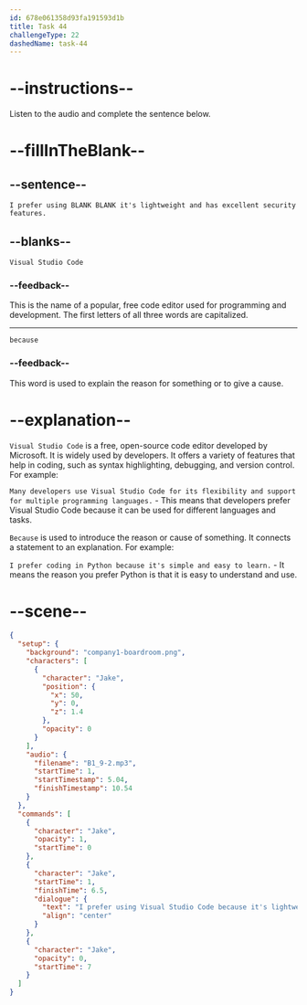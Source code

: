 ```yaml
---
id: 678e061358d93fa191593d1b
title: Task 44
challengeType: 22
dashedName: task-44
---
```


<!-- (audio) Jake: I prefer using Visual Studio Code because it's lightweight and has excellent security features. -->

# --instructions--

Listen to the audio and complete the sentence below.

# --fillInTheBlank--

## --sentence--

`I prefer using BLANK BLANK it's lightweight and has excellent security features.`

## --blanks--

`Visual Studio Code`

### --feedback--

This is the name of a popular, free code editor used for programming and development. The first letters of all three words are capitalized.

---

`because`

### --feedback--

This word is used to explain the reason for something or to give a cause.

# --explanation--

`Visual Studio Code` is a free, open-source code editor developed by Microsoft. It is widely used by developers. It offers a variety of features that help in coding, such as syntax highlighting, debugging, and version control. For example:

`Many developers use Visual Studio Code for its flexibility and support for multiple programming languages.` - This means that developers prefer Visual Studio Code because it can be used for different languages and tasks.

`Because` is used to introduce the reason or cause of something. It connects a statement to an explanation. For example:

`I prefer coding in Python because it's simple and easy to learn.` - It means the reason you prefer Python is that it is easy to understand and use.

# --scene--

```json
{
  "setup": {
    "background": "company1-boardroom.png",
    "characters": [
      {
        "character": "Jake",
        "position": {
          "x": 50,
          "y": 0,
          "z": 1.4
        },
        "opacity": 0
      }
    ],
    "audio": {
      "filename": "B1_9-2.mp3",
      "startTime": 1,
      "startTimestamp": 5.04,
      "finishTimestamp": 10.54
    }
  },
  "commands": [
    {
      "character": "Jake",
      "opacity": 1,
      "startTime": 0
    },
    {
      "character": "Jake",
      "startTime": 1,
      "finishTime": 6.5,
      "dialogue": {
        "text": "I prefer using Visual Studio Code because it's lightweight and has excellent security features.",
        "align": "center"
      }
    },
    {
      "character": "Jake",
      "opacity": 0,
      "startTime": 7
    }
  ]
}
```
